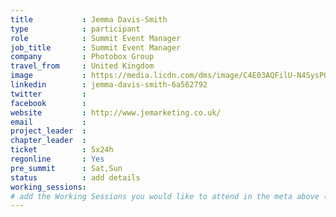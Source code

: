 ```yaml
---
title           : Jemma Davis-Smith
type            : participant
role            : Summit Event Manager
job_title       : Summit Event Manager
company         : Photobox Group
travel_from     : United Kingdom
image           : https://media.licdn.com/dms/image/C4E03AQFilU-N4SysPQ/profile-displayphoto-shrink_800_800/0?e=1528390800&v=beta&t=DAFO4sobIYd9KsXRgVSucs1XV6bRPVtPPUsqhJeEnBw
linkedin        : jemma-davis-smith-6a562792
twitter         :
facebook        :
website         : http://www.jemarketing.co.uk/
email           :
project_leader  :
chapter_leader  :
ticket          : 5x24h
regonline       : Yes
pre_summit      : Sat,Sun
status          : add details
working_sessions:
# add the Working Sessions you would like to attend in the meta above (use the session's title) e.g. sessions (one per line): -Security Playbooks Diagrams -Hackathon Daily Sessions
---
```


<!-- put more details about participant here -->
